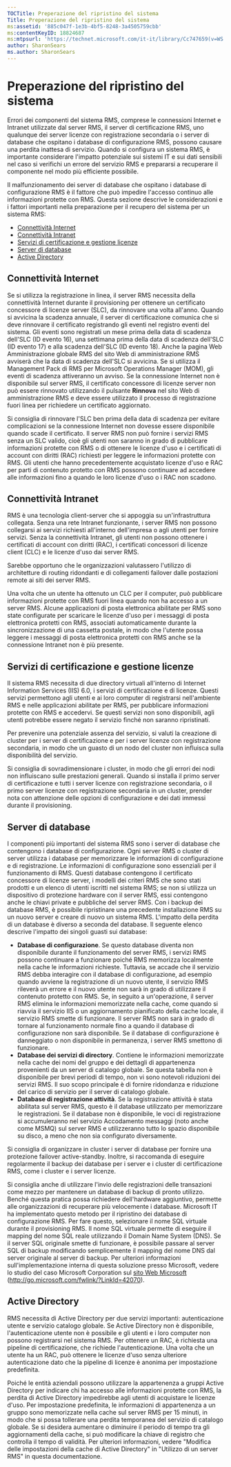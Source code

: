 ```yaml
---
TOCTitle: Preperazione del ripristino del sistema
Title: Preperazione del ripristino del sistema
ms:assetid: '885c047f-1e3b-4bf5-8248-3a4505759cbb'
ms:contentKeyID: 18824687
ms:mtpsurl: 'https://technet.microsoft.com/it-it/library/Cc747659(v=WS.10)'
author: SharonSears
ms.author: SharonSears
---
```


Preperazione del ripristino del sistema
=======================================

Errori dei componenti del sistema RMS, comprese le connessioni Internet e Intranet utilizzate dal server RMS, il server di certificazione RMS, uno qualunque dei server licenze con registrazione secondaria o i server di database che ospitano i database di configurazione RMS, possono causare una perdita inattesa di servizio. Quando si configura un sistema RMS, è importante considerare l'impatto potenziale sui sistemi IT e sui dati sensibili nel caso si verifichi un errore del servizio RMS e prepararsi a recuperare il componente nel modo più efficiente possibile.

Il malfunzionamento dei server di database che ospitano i database di configurazione RMS è il fattore che può impedire l'accesso continuo alle informazioni protette con RMS. Questa sezione descrive le considerazioni e i fattori importanti nella preparazione per il recupero del sistema per un sistema RMS:

-   [Connettività Internet](#bkmk_1)
-   [Connettività Intranet](#bkmk_2)
-   [Servizi di certificazione e gestione licenze](#bkmk_3)
-   [Server di database](#bkmk_4)
-   [Active Directory](#bkmk_5)

<span id="BKMK_1"></span>
Connettività Internet
---------------------

Se si utilizza la registrazione in linea, il server RMS necessita della connettività Internet durante il provisioning per ottenere un certificato concessore di licenze server (SLC), da rinnovare una volta all'anno. Quando si avvicina la scadenza annuale, il server di certificazione comunica che si deve rinnovare il certificato registrando gli eventi nel registro eventi del sistema. Gli eventi sono registrati un mese prima della data di scadenza dell'SLC (ID evento 16), una settimana prima della data di scadenza dell'SLC (ID evento 17) e alla scadenza dell'SLC (ID evento 18). Anche la pagina Web Amministrazione globale RMS del sito Web di amministrazione RMS avviserà che la data di scadenza dell'SLC si avvicina. Se si utilizza il Management Pack di RMS per Microsoft Operations Manager (MOM), gli eventi di scadenza attiveranno un avviso. Se la connessione Internet non è disponibile sul server RMS, il certificato concessore di licenze server non può essere rinnovato utilizzando il pulsante **Rinnova** nel sito Web di amministrazione RMS e deve essere utilizzato il processo di registrazione fuori linea per richiedere un certificato aggiornato.

Si consiglia di rinnovare l'SLC ben prima della data di scadenza per evitare complicazioni se la connessione Internet non dovesse essere disponibile quando scade il certificato. Il server RMS non può fornire i servizi RMS senza un SLC valido, cioè gli utenti non saranno in grado di pubblicare informazioni protette con RMS o di ottenere le licenze d'uso e i certificati di account con diritti (RAC) richiesti per leggere le informazioni protette con RMS. Gli utenti che hanno precedentemente acquistato licenze d'uso e RAC per parti di contenuto protetto con RMS possono continuare ad accedere alle informazioni fino a quando le loro licenze d'uso o i RAC non scadono.

<span id="BKMK_2"></span>
Connettività Intranet
---------------------

RMS è una tecnologia client-server che si appoggia su un'infrastruttura collegata. Senza una rete Intranet funzionante, i server RMS non possono collegarsi ai servizi richiesti all'interno dell'impresa o agli utenti per fornire servizi. Senza la connettività Intranet, gli utenti non possono ottenere i certificati di account con diritti (RAC), i certificati concessori di licenze client (CLC) e le licenze d'uso dai server RMS.

Sarebbe opportuno che le organizzazioni valutassero l'utilizzo di architetture di routing ridondanti e di collegamenti failover dalle postazioni remote ai siti dei server RMS.

Una volta che un utente ha ottenuto un CLC per il computer, può pubblicare informazioni protette con RMS fuori linea quando non ha accesso a un server RMS. Alcune applicazioni di posta elettronica abilitate per RMS sono state configurate per scaricare le licenze d'uso per i messaggi di posta elettronica protetti con RMS, associati automaticamente durante la sincronizzazione di una cassetta postale, in modo che l'utente possa leggere i messaggi di posta elettronica protetti con RMS anche se la connessione Intranet non è più presente.

<span id="BKMK_3"></span>
Servizi di certificazione e gestione licenze
--------------------------------------------

Il sistema RMS necessita di due directory virtuali all'interno di Internet Information Services (IIS) 6.0, i servizi di certificazione e di licenze. Questi servizi permettono agli utenti e ai loro computer di registrarsi nell'ambiente RMS e nelle applicazioni abilitate per RMS, per pubblicare informazioni protette con RMS e accedervi. Se questi servizi non sono disponibili, agli utenti potrebbe essere negato il servizio finché non saranno ripristinati.

Per prevenire una potenziale assenza del servizio, si valuti la creazione di cluster per i server di certificazione e per i server licenze con registrazione secondaria, in modo che un guasto di un nodo del cluster non influisca sulla disponibilità del servizio.

Si consiglia di sovradimensionare i cluster, in modo che gli errori dei nodi non influiscano sulle prestazioni generali. Quando si installa il primo server di certificazione e tutti i server licenze con registrazione secondaria, o il primo server licenze con registrazione secondaria in un cluster, prender nota con attenzione delle opzioni di configurazione e dei dati immessi durante il provisioning.

<span id="BKMK_4"></span>
Server di database
------------------

I componenti più importanti del sistema RMS sono i server di database che contengono i database di configurazione. Ogni server RMS o cluster di server utilizza i database per memorizzare le informazioni di configurazione e di registrazione. Le informazioni di configurazione sono essenziali per il funzionamento di RMS. Questi database contengono il certificato concessore di licenze server, i modelli dei criteri RMS che sono stati prodotti e un elenco di utenti iscritti nel sistema RMS; se non si utilizza un dispositivo di protezione hardware con il server RMS, essi contengono anche le chiavi private e pubbliche del server RMS. Con i backup dei database RMS, è possibile ripristinare una precedente installazione RMS su un nuovo server e creare di nuovo un sistema RMS. L'impatto della perdita di un database è diverso a seconda del database. Il seguente elenco descrive l'impatto dei singoli guasti sui database:

-   **Database di configurazione**. Se questo database diventa non disponibile durante il funzionamento del server RMS, i servizi RMS possono continuare a funzionare poiché RMS memorizza localmente nella cache le informazioni richieste. Tuttavia, se accade che il servizio RMS debba interagire con il database di configurazione, ad esempio quando avviene la registrazione di un nuovo utente, il servizio RMS rileverà un errore e il nuovo utente non sarà in grado di utilizzare il contenuto protetto con RMS. Se, in seguito a un'operazione, il server RMS elimina le informazioni memorizzate nella cache, come quando si riavvia il servizio IIS o un aggiornamento pianificato della cache locale, il servizio RMS smette di funzionare. Il server RMS non sarà in grado di tornare al funzionamento normale fino a quando il database di configurazione non sarà disponibile.
    Se il database di configurazione è danneggiato o non disponibile in permanenza, i server RMS smettono di funzionare.
-   **Database dei servizi di directory**. Contiene le informazioni memorizzate nella cache dei nomi del gruppo e dei dettagli di appartenenza provenienti da un server di catalogo globale. Se questa tabella non è disponibile per brevi periodi di tempo, non vi sono notevoli riduzioni dei servizi RMS. Il suo scopo principale è di fornire ridondanza e riduzione del carico di servizio per il server di catalogo globale.
-   **Database di registrazione attività**. Se la registrazione attività è stata abilitata sul server RMS, questo è il database utilizzato per memorizzare le registrazioni. Se il database non è disponibile, le voci di registrazione si accumuleranno nel servizio Accodamento messaggi (noto anche come MSMQ) sul server RMS e utilizzeranno tutto lo spazio disponibile su disco, a meno che non sia configurato diversamente.

Si consiglia di organizzare in cluster i server di database per fornire una protezione failover active-standby. Inoltre, si raccomanda di eseguire regolarmente il backup dei database per i server e i cluster di certificazione RMS, come i cluster e i server licenze.

Si consiglia anche di utilizzare l'invio delle registrazioni delle transazioni come mezzo per mantenere un database di backup di pronto utilizzo. Benché questa pratica possa richiedere dell'hardware aggiuntivo, permette alle organizzazioni di recuperare più velocemente i database. Microsoft IT ha implementato questo metodo per il ripristino dei database di configurazione RMS. Per fare questo, selezionare il nome SQL virtuale durante il provisioning RMS. Il nome SQL virtuale permette di eseguire il mapping del nome SQL reale utilizzando il Domain Name System (DNS). Se il server SQL originale smette di funzionare, è possibile passare al server SQL di backup modificando semplicemente il mapping del nome DNS dal server originale al server di backup. Per ulteriori informazioni sull'implementazione interna di questa soluzione presso Microsoft, vedere lo studio del caso Microsoft Corporation sul [sito Web Microsoft](http://go.microsoft.com/fwlink/?linkid=42070) (http://go.microsoft.com/fwlink/?LinkId=42070).

<span id="BKMK_5"></span>
Active Directory
----------------

RMS necessita di Active Directory per due servizi importanti: autenticazione utente e servizio catalogo globale. Se Active Directory non è disponibile, l'autenticazione utente non è possibile e gli utenti e i loro computer non possono registrarsi nel sistema RMS. Per ottenere un RAC, è richiesta una pipeline di certificazione, che richiede l'autenticazione. Una volta che un utente ha un RAC, può ottenere le licenze d'uso senza ulteriore autenticazione dato che la pipeline di licenze è anonima per impostazione predefinita.

Poiché le entità aziendali possono utilizzare la appartenenza a gruppi Active Directory per indicare chi ha accesso alle informazioni protette con RMS, la perdita di Active Directory impedirebbe agli utenti di acquistare le licenze d'uso. Per impostazione predefinita, le informazioni di appartenenza a un gruppo sono memorizzate nella cache sul server RMS per 15 minuti, in modo che si possa tollerare una perdita temporanea del servizio di catalogo globale. Se si desidera aumentare o diminuire il periodo di tempo tra gli aggiornamenti della cache, si può modificare la chiave di registro che controlla il tempo di validità. Per ulteriori informazioni, vedere "Modifica delle impostazioni della cache di Active Directory" in "Utilizzo di un server RMS" in questa documentazione.
